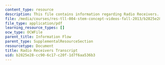 ```yaml
---
content_type: resource
description: This file contains information regarding Radio Receivers.
file: /media/courses/res-tll-004-stem-concept-videos-fall-2013/b2825e28cc906c17c20f1d7f6aa536b3_MITRES_TLL-004F13_RadioRec.pdf
file_type: application/pdf
learning_resource_types: []
ocw_type: OCWFile
parent_title: Information Flow
parent_type: SupplementalResourceSection
resourcetype: Document
title: Radio Receivers Transcript
uid: b2825e28-cc90-6c17-c20f-1d7f6aa536b3
---
```

